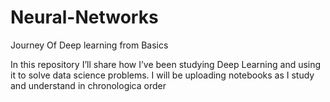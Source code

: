 # Neural-Networks
Journey Of Deep learning from Basics

In this repository I’ll share how I’ve been studying Deep Learning and using it to solve data science problems.
I will be uploading notebooks as I study and understand in chronologica order
